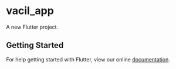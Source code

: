 # vacil_app

A new Flutter project.

## Getting Started

For help getting started with Flutter, view our online
[documentation](https://flutter.io/).
